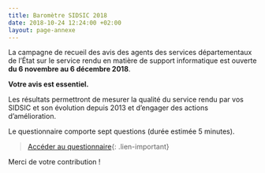```yaml
---
title: Baromètre SIDSIC 2018
date: 2018-10-24 12:24:00 +02:00
layout: page-annexe
---
```


La campagne de recueil des avis des agents des services départementaux de l’État sur le service rendu en matière de support informatique est ouverte **du 6 novembre au 6 décembre 2018**.
 
**Votre avis est essentiel.**
 
Les résultats permettront de mesurer la qualité du service rendu par vos SIDSIC et son évolution depuis 2013 et d’engager des actions d’amélioration.
 
Le questionnaire comporte sept questions (durée estimée 5 minutes).
 
> [Accéder au questionnaire](https://sgmap.sphinxdeclic.com/d/s/8wgfky){: .lien-important}

Merci de votre contribution ! 